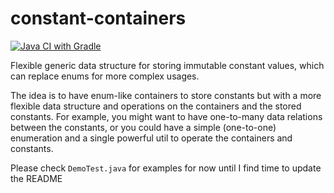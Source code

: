 # constant-containers
[![Java CI with Gradle](https://github.com/mrsaraira/constant-containers/actions/workflows/gradle.yml/badge.svg)](https://github.com/mrsaraira/constant-containers/actions/workflows/gradle.yml)

Flexible generic data structure for storing immutable constant values, which can replace enums for more complex usages.

The idea is to have enum-like containers to store constants but with a more flexible data structure and operations on the containers and the stored constants. 
For example, you might want to have one-to-many data relations between the constants, or you could have a simple (one-to-one) enumeration and a single powerful util to operate the containers and constants.

Please check `DemoTest.java` for examples for now until I find time to update the README
